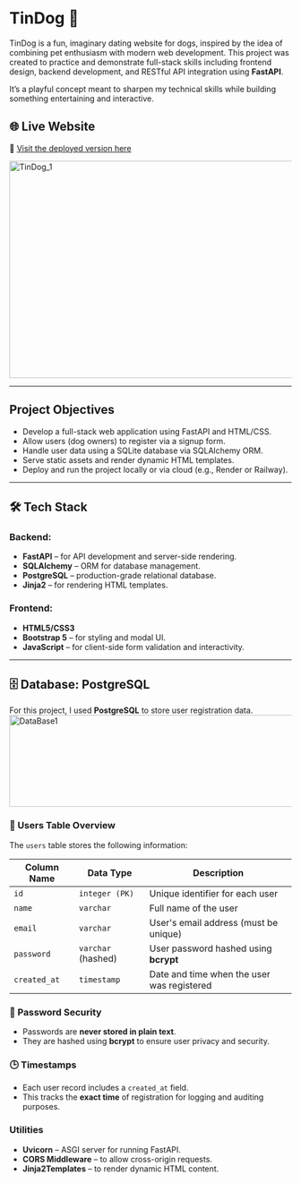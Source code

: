 # TinDog 🐶

TinDog is a fun, imaginary dating website for dogs, inspired by the idea of combining pet enthusiasm with modern web development. This project was created to practice and demonstrate full-stack skills including frontend design, backend development, and RESTful API integration using **FastAPI**.

It’s a playful concept meant to sharpen my technical skills while building something entertaining and interactive.

## 🌐 Live Website

🔗 [Visit the deployed version here](https://tindog-website-uwnd.onrender.com/)

<img width="1079" height="388" alt="TinDog_1" src="https://github.com/user-attachments/assets/fa960ad6-0662-40cd-b94f-205edf318a9f" />


---

##  Project Objectives

- Develop a full-stack web application using FastAPI and HTML/CSS.
- Allow users (dog owners) to register via a signup form.
- Handle user data using a SQLite database via SQLAlchemy ORM.
- Serve static assets and render dynamic HTML templates.
- Deploy and run the project locally or via cloud (e.g., Render or Railway).

---

## 🛠 Tech Stack

### Backend:
- **FastAPI** – for API development and server-side rendering.
- **SQLAlchemy** – ORM for database management.
- **PostgreSQL** – production-grade relational database.
- **Jinja2** – for rendering HTML templates.

### Frontend:
- **HTML5/CSS3**
- **Bootstrap 5** – for styling and modal UI.
- **JavaScript** – for client-side form validation and interactivity.

---

## 🗄️ Database: PostgreSQL

For this project, I used **PostgreSQL** to store user registration data.
<img width="887" height="164" alt="DataBase1" src="https://github.com/user-attachments/assets/a29a127d-0998-4e24-a949-81480326e222" />

### 🧾 Users Table Overview

The `users` table stores the following information:

| Column Name | Data Type           | Description                                  |
|-------------|---------------------|----------------------------------------------|
| `id`        | `integer (PK)`      | Unique identifier for each user              |
| `name`      | `varchar`           | Full name of the user                        |
| `email`     | `varchar`           | User's email address (must be unique)        |
| `password`  | `varchar` (hashed)  | User password hashed using **bcrypt**        |
| `created_at`| `timestamp`         | Date and time when the user was registered   |

### 🔐 Password Security

- Passwords are **never stored in plain text**.
- They are hashed using **bcrypt** to ensure user privacy and security.

### 🕒 Timestamps

- Each user record includes a `created_at` field.
- This tracks the **exact time** of registration for logging and auditing purposes.


### Utilities
- **Uvicorn** – ASGI server for running FastAPI.
- **CORS Middleware** – to allow cross-origin requests.
- **Jinja2Templates** – to render dynamic HTML content.

